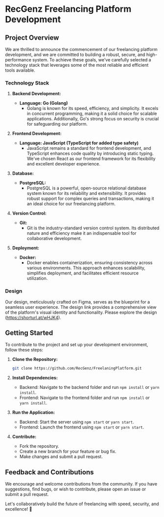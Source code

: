 # RecGenz Freelancing Platform Development

## Project Overview

We are thrilled to announce the commencement of our freelancing platform development, and we are committed to building a robust, secure, and high-performance system. To achieve these goals, we've carefully selected a technology stack that leverages some of the most reliable and efficient tools available.

### Technology Stack

1. **Backend Development:**
   - **Language: Go (Golang)**
     - Golang is known for its speed, efficiency, and simplicity. It excels in concurrent programming, making it a solid choice for scalable applications. Additionally, Go's strong focus on security is crucial for safeguarding our platform.

2. **Frontend Development:**
   - **Language: JavaScript (TypeScript for added type safety)**
     - JavaScript remains a standard for frontend development, and TypeScript enhances code quality by introducing static typing. We've chosen React as our frontend framework for its flexibility and excellent developer experience.

3. **Database:**
   - **PostgreSQL:**
     - PostgreSQL is a powerful, open-source relational database system known for its reliability and extensibility. It provides robust support for complex queries and transactions, making it an ideal choice for our freelancing platform.

4. **Version Control:**
   - **Git:**
     - Git is the industry-standard version control system. Its distributed nature and efficiency make it an indispensable tool for collaborative development.

5. **Deployment:**
   - **Docker:**
     - Docker enables containerization, ensuring consistency across various environments. This approach enhances scalability, simplifies deployment, and facilitates efficient resource utilization.

### Design

Our design, meticulously crafted on Figma, serves as the blueprint for a seamless user experience. The design link provides a comprehensive view of the platform's visual identity and functionality. Please explore the design (https://shorturl.at/wHJK4).

## Getting Started

To contribute to the project and set up your development environment, follow these steps:

1. **Clone the Repository:**
   ```bash
   git clone https://github.com/RecGenz/FreelaningPlatform.git
   ```

2. **Install Dependencies:**
   - Backend: Navigate to the backend folder and run `npm install` or `yarn install`.
   - Frontend: Navigate to the frontend folder and run `npm install` or `yarn install`.

3. **Run the Application:**
   - Backend: Start the server using `npm start` or `yarn start`.
   - Frontend: Launch the frontend using `npm start` or `yarn start`.

4. **Contribute:**
   - Fork the repository.
   - Create a new branch for your feature or bug fix.
   - Make changes and submit a pull request.

## Feedback and Contributions

We encourage and welcome contributions from the community. If you have suggestions, find bugs, or wish to contribute, please open an issue or submit a pull request.

Let's collaboratively build the future of freelancing with speed, security, and excellence! 🚀
```
